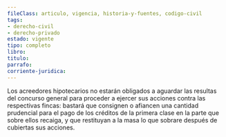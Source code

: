 ```yaml
---
fileClass: articulo, vigencia, historia-y-fuentes, codigo-civil
tags:
- derecho-civil
- derecho-privado
estado: vigente
tipo: completo
libro:
titulo:
parrafo:
corriente-juridica:
---
```

Los acreedores hipotecarios no estarán obligados a aguardar las resultas del concurso general para proceder a ejercer sus acciones contra las respectivas fincas: bastará que consignen o afiancen una cantidad prudencial para el pago de los créditos de la primera clase en la parte que sobre ellos recaiga, y que restituyan a la masa lo que sobrare después de cubiertas sus acciones.